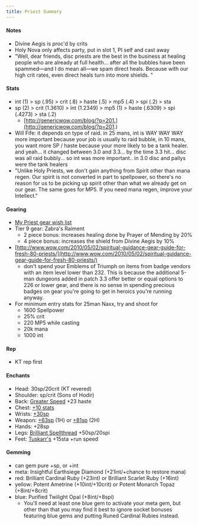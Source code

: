 ```yaml
---
title: Priest Summary
---
```

#### Notes
  * Divine Aegis is proc'd by crits
  * Holy Nova only affects party, put in slot 1, PI self and cast away
  * "Well, dear friends, disc priests are the best in the business at healing people who are already at full health... after all the bubbles have been spammed—and I do mean all—we spam direct heals.  Because with our high crit rates, even direct heals turn into more shields. "

#### Stats
  * int (1) > sp (.95) > crit (.8) > haste (.5) > mp5 (.4) > spi (.2) > sta
  * sp (2) > crit (1.3610) > int (1.2349) > mp5 (1) > haste (.6309) > spi (.4273) > sta (.2)
    * [http://genericwow.com/blog/?p=201.](http://genericwow.com/blog/?p=201.)
  * Will Fife: it depends on type of raid.  in 25 mans, int is WAY WAY WAY more important because your job is usually to raid bubble, in 10 mans, you want more SP / haste because your more likely to be a tank healer.  and yeah... it changed between 3.0 and 3.3... by the time 3.3 hit... disc was all raid bubbly... so int was more important.. in 3.0 disc and pallys were the tank healers
  * "Unlike Holy Priests, we don't gain anything from Spirit other than mana regen. Our spirit is not converted in part to spellpower, so there's no reason for us to be picking up spirit other than what we already get on our gear. The same goes for MP5. If you need mana regen, improve your Intellect."

#### Gearing
  * [My Priest gear wish list](priest-gear-wish-list)
  * Tier 9 gear: Zabra's Raiment
    * 2 piece bonus: increases healing done by Prayer of Mending by 20%
    * 4 piece bonus: increases the shield from Divine Aegis by 10%
  * [http://www.wow.com/2010/05/02/spiritual-guidance-gear-guide-for-fresh-80-priests/](http://www.wow.com/2010/05/02/spiritual-guidance-gear-guide-for-fresh-80-priests/)
    * don't spend your Emblems of Triumph on items from badge vendors with an item level lower than 232. This is because the additional 5-man dungeons added in patch 3.3 offer better or equal options to 226 or lower gear, and there is no sense in spending precious badges on gear you're going to get in heroics you're running anyway.
  * For minimum entry stats for 25man Naxx, try and shoot for
    * 1600 Spellpower
    * 25% crit
    * 220 MP5 while casting 
    * 20k mana 
    * 1000 int 

#### Rep
  * KT rep first

#### Enchants
  * Head: 30sp/20crit (KT revered)
  * Shoulder: sp/crit (Sons of Hodir)
  * Back: [ Greater Speed](http://www.wowhead.com/spell=47898) +23 haste
  * Chest: [+10 stats](http://www.wowhead.com/?spell=60692)
  * Wrists: [+30sp](http://www.wowhead.com/?spell=60767)
  * Weapon: [+63sp](http://www.wowhead.com/spell=60714) (1H) or [+81sp](http://www.wowhead.com/spell=62948) (2H)
  * Hands: +28sp
  * Legs: [Brilliant Spellthread](http://www.wowhead.com/item=41602/brilliant-spellthread) +50sp/20spi
  * Feet: [Tuskarr's](http://www.wowhead.com/spell=47901) +15sta +run speed

#### Gemming
  * can gem pure +sp, or +int
  * meta: Insightful Earthsiege Diamond (+21int/+chance to restore mana)
  * red: Brilliant Cardinal Ruby (+23int) or Brilliant Scarlet Ruby (+16int)
  * yellow: Potent Ametrine (+10int/+10crit) or Potent Monarch Topaz (+8int/+8crit)
  * blue: Purified Twilight Opal (+8int/+8spi)
    * You'll need at least one blue gem to activate your meta gem, but other than that you may find it best to ignore socket bonuses featuring blue gems and putting Runed Cardinal Rubies instead.
